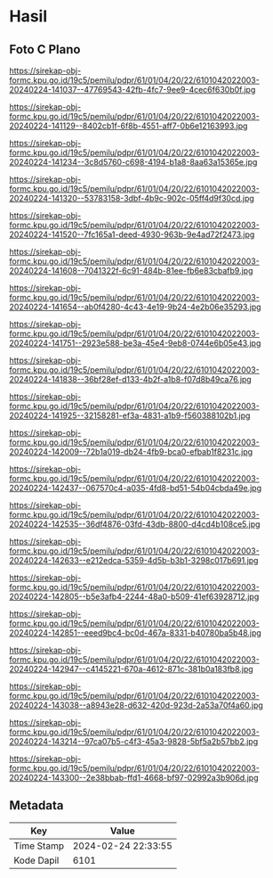 # Hasil

## Foto C Plano

https://sirekap-obj-formc.kpu.go.id/19c5/pemilu/pdpr/61/01/04/20/22/6101042022003-20240224-141037--47769543-42fb-4fc7-9ee9-4cec6f630b0f.jpg

https://sirekap-obj-formc.kpu.go.id/19c5/pemilu/pdpr/61/01/04/20/22/6101042022003-20240224-141129--8402cb1f-6f8b-4551-aff7-0b6e12163993.jpg

https://sirekap-obj-formc.kpu.go.id/19c5/pemilu/pdpr/61/01/04/20/22/6101042022003-20240224-141234--3c8d5760-c698-4194-b1a8-8aa63a15365e.jpg

https://sirekap-obj-formc.kpu.go.id/19c5/pemilu/pdpr/61/01/04/20/22/6101042022003-20240224-141320--53783158-3dbf-4b9c-902c-05ff4d9f30cd.jpg

https://sirekap-obj-formc.kpu.go.id/19c5/pemilu/pdpr/61/01/04/20/22/6101042022003-20240224-141520--7fc165a1-deed-4930-963b-9e4ad72f2473.jpg

https://sirekap-obj-formc.kpu.go.id/19c5/pemilu/pdpr/61/01/04/20/22/6101042022003-20240224-141608--7041322f-6c91-484b-81ee-fb6e83cbafb9.jpg

https://sirekap-obj-formc.kpu.go.id/19c5/pemilu/pdpr/61/01/04/20/22/6101042022003-20240224-141654--ab0f4280-4c43-4e19-9b24-4e2b06e35293.jpg

https://sirekap-obj-formc.kpu.go.id/19c5/pemilu/pdpr/61/01/04/20/22/6101042022003-20240224-141751--2923e588-be3a-45e4-9eb8-0744e6b05e43.jpg

https://sirekap-obj-formc.kpu.go.id/19c5/pemilu/pdpr/61/01/04/20/22/6101042022003-20240224-141838--36bf28ef-d133-4b2f-a1b8-f07d8b49ca76.jpg

https://sirekap-obj-formc.kpu.go.id/19c5/pemilu/pdpr/61/01/04/20/22/6101042022003-20240224-141925--32158281-ef3a-4831-a1b9-f560388102b1.jpg

https://sirekap-obj-formc.kpu.go.id/19c5/pemilu/pdpr/61/01/04/20/22/6101042022003-20240224-142009--72b1a019-db24-4fb9-bca0-efbab1f8231c.jpg

https://sirekap-obj-formc.kpu.go.id/19c5/pemilu/pdpr/61/01/04/20/22/6101042022003-20240224-142437--067570c4-a035-4fd8-bd51-54b04cbda49e.jpg

https://sirekap-obj-formc.kpu.go.id/19c5/pemilu/pdpr/61/01/04/20/22/6101042022003-20240224-142535--36df4876-03fd-43db-8800-d4cd4b108ce5.jpg

https://sirekap-obj-formc.kpu.go.id/19c5/pemilu/pdpr/61/01/04/20/22/6101042022003-20240224-142633--e212edca-5359-4d5b-b3b1-3298c017b691.jpg

https://sirekap-obj-formc.kpu.go.id/19c5/pemilu/pdpr/61/01/04/20/22/6101042022003-20240224-142805--b5e3afb4-2244-48a0-b509-41ef63928712.jpg

https://sirekap-obj-formc.kpu.go.id/19c5/pemilu/pdpr/61/01/04/20/22/6101042022003-20240224-142851--eeed9bc4-bc0d-467a-8331-b40780ba5b48.jpg

https://sirekap-obj-formc.kpu.go.id/19c5/pemilu/pdpr/61/01/04/20/22/6101042022003-20240224-142947--c4145221-670a-4612-871c-381b0a183fb8.jpg

https://sirekap-obj-formc.kpu.go.id/19c5/pemilu/pdpr/61/01/04/20/22/6101042022003-20240224-143038--a8943e28-d632-420d-923d-2a53a70f4a60.jpg

https://sirekap-obj-formc.kpu.go.id/19c5/pemilu/pdpr/61/01/04/20/22/6101042022003-20240224-143214--97ca07b5-c4f3-45a3-9828-5bf5a2b57bb2.jpg

https://sirekap-obj-formc.kpu.go.id/19c5/pemilu/pdpr/61/01/04/20/22/6101042022003-20240224-143300--2e38bbab-ffd1-4668-bf97-02992a3b906d.jpg


## Metadata

| Key        | Value               |
| ---------- | ------------------- |
| Time Stamp | 2024-02-24 22:33:55 |
| Kode Dapil | 6101                |



